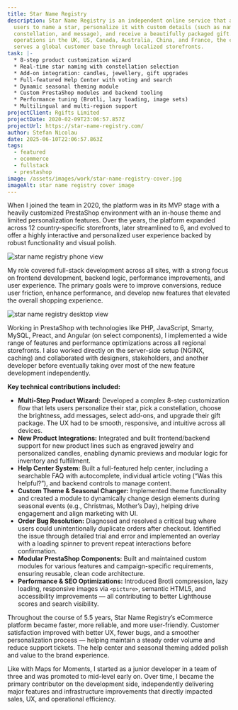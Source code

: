 ```yaml
---
title: Star Name Registry
description: Star Name Registry is an independent online service that allows
  users to name a star, personalize it with custom details (such as name, date,
  constellation, and message), and receive a beautifully packaged gift. With
  operations in the UK, US, Canada, Australia, China, and France, the company
  serves a global customer base through localized storefronts.
task: |-
  * 8-step product customization wizard
  * Real-time star naming with constellation selection
  * Add-on integration: candles, jewellery, gift upgrades
  * Full-featured Help Center with voting and search
  * Dynamic seasonal theming module
  * Custom PrestaShop modules and backend tooling
  * Performance tuning (Brotli, lazy loading, image sets)
  * Multilingual and multi-region support
projectClient: Rgifts Limited
projectDate: 2020-02-09T23:06:57.857Z
projectUrl: https://star-name-registry.com/
author: Stefan Nicolau
date: 2025-06-10T22:06:57.863Z
tags:
  - featured
  - ecommerce
  - fullstack
  - prestashop
image: /assets/images/work/star-name-registry-cover.jpg
imageAlt: star name registry cover image
---
```

When I joined the team in 2020, the platform was in its MVP stage with a heavily customized PrestaShop environment with an in-house theme and limited personalization features. Over the years, the platform expanded across 12 country-specific storefronts, later streamlined to 6, and evolved to offer a highly interactive and personalized user experience backed by robust functionality and visual polish.

![star name registry phone view](/assets/images/work/star-name-registry-phone.jpg "star name registry phone view")

My role covered full-stack development across all sites, with a strong focus on frontend development, backend logic, performance improvements, and user experience. The primary goals were to improve conversions, reduce user friction, enhance performance, and develop new features that elevated the overall shopping experience.

![star name registry desktop view](/assets/images/work/star-name-registry-desktop.jpg "star name registry desktop view")



Working in PrestaShop with technologies like PHP, JavaScript, Smarty, MySQL, Preact, and Angular (on select components), I implemented a wide range of features and performance optimizations across all regional storefronts. I also worked directly on the server-side setup (NGINX, caching) and collaborated with designers, stakeholders, and another developer before eventually taking over most of the new feature development independently.

**Key technical contributions included:**

* **Multi-Step Product Wizard:** Developed a complex 8-step customization flow that lets users personalize their star, pick a constellation, choose the brightness, add messages, select add-ons, and upgrade their gift package. The UX had to be smooth, responsive, and intuitive across all devices.
* **New Product Integrations:** Integrated and built frontend/backend support for new product lines such as engraved jewelry and personalized candles, enabling dynamic previews and modular logic for inventory and fulfillment.
* **Help Center System:** Built a full-featured help center, including a searchable FAQ with autocomplete, individual article voting (“Was this helpful?”), and backend controls to manage content.
* **Custom Theme & Seasonal Changer:** Implemented theme functionality and created a module to dynamically change design elements during seasonal events (e.g., Christmas, Mother’s Day), helping drive engagement and align marketing with UI.
* **Order Bug Resolution:** Diagnosed and resolved a critical bug where users could unintentionally duplicate orders after checkout. Identified the issue through detailed trial and error and implemented an overlay with a loading spinner to prevent repeat interactions before confirmation.
* **Modular PrestaShop Components:** Built and maintained custom modules for various features and campaign-specific requirements, ensuring reusable, clean code architecture.
* **Performance & SEO Optimizations:** Introduced Brotli compression, lazy loading, responsive images via `<picture>`, semantic HTML5, and accessibility improvements — all contributing to better Lighthouse scores and search visibility.

Throughout the course of 5.5 years, Star Name Registry’s eCommerce platform became faster, more reliable, and more user-friendly. Customer satisfaction improved with better UX, fewer bugs, and a smoother personalization process — helping maintain a steady order volume and reduce support tickets. The help center and seasonal theming added polish and value to the brand experience.

Like with Maps for Moments, I started as a junior developer in a team of three and was promoted to mid-level early on. Over time, I became the primary contributor on the development side, independently delivering major features and infrastructure improvements that directly impacted sales, UX, and operational efficiency.